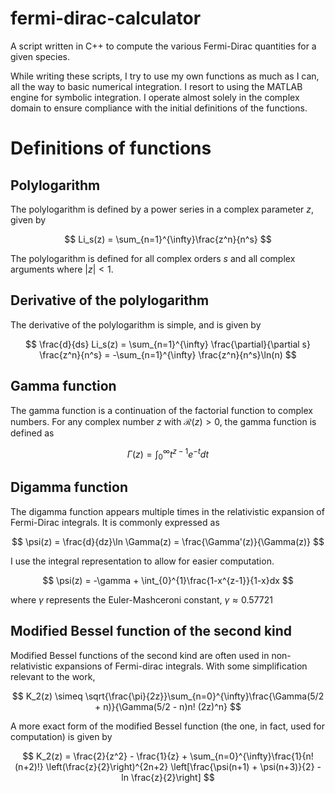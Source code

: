 # fermi-dirac-calculator

A script written in C++ to compute the various Fermi-Dirac quantities for a given species.

While writing these scripts, I try to use my own functions as much as I can, all the way to basic numerical integration. I resort to using the MATLAB engine for symbolic integration.
I operate almost solely in the complex domain to ensure compliance with the initial definitions of the functions.

# Definitions of functions

## Polylogarithm

The polylogarithm is defined by a power series in a complex parameter $z$, given by

$$
Li_s(z) = \sum_{n=1}^{\infty}\frac{z^n}{n^s}
$$

The polylogarithm is defined for all complex orders $s$ and all complex arguments where $|z| < 1$.

## Derivative of the polylogarithm

The derivative of the polylogarithm is simple, and is given by

$$
\frac{d}{ds} Li_s(z) = \sum_{n=1}^{\infty} \frac{\partial}{\partial s} \frac{z^n}{n^s} = -\sum_{n=1}^{\infty} \frac{z^n}{n^s}\ln(n)
$$

## Gamma function

The gamma function is a continuation of the factorial function to complex numbers. For any complex number $z$ with $\mathcal{R}(z) > 0$, the gamma function is defined as

$$
\Gamma(z) = \int_{0}^{\infty}t^{z-1}e^{-t}dt
$$

## Digamma function

The digamma function appears multiple times in the relativistic expansion of Fermi-Dirac integrals. It is commonly expressed as

$$
\psi(z) = \frac{d}{dz}\ln \Gamma(z) = \frac{\Gamma'(z)}{\Gamma(z)}
$$

I use the integral representation to allow for easier computation.

$$
\psi(z) = -\gamma + \int_{0}^{1}\frac{1-x^{z-1}}{1-x}dx
$$

where $\gamma$ represents the Euler-Mashceroni constant, $\gamma \approx 0.57721$

## Modified Bessel function of the second kind

Modified Bessel functions of the second kind are often used in non-relativistic expansions of Fermi-dirac integrals. With some simplification relevant to the work,

$$
K_2(z) \simeq \sqrt{\frac{\pi}{2z}}\sum_{n=0}^{\infty}\frac{\Gamma(5/2 + n)}{\Gamma(5/2 - n)n! (2z)^n}
$$

A more exact form of the modified Bessel function (the one, in fact, used for computation) is given by

$$
K_2(z) = \frac{2}{z^2} - \frac{1}{z} + \sum_{n=0}^{\infty}\frac{1}{n!(n+2)!} \left(\frac{z}{2}\right)^{2n+2} \left[\frac{\psi(n+1) + \psi(n+3)}{2} - ln \frac{z}{2}\right]
$$
